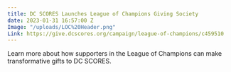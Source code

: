 ```yaml
---
title: DC SCORES Launches League of Champions Giving Society
date: 2023-01-31 16:57:00 Z
Image: "/uploads/LOC%20Header.png"
Link: https://give.dcscores.org/campaign/league-of-champions/c459510
---
```


Learn more about how supporters in the League of Champions can make transformative gifts to DC SCORES. 